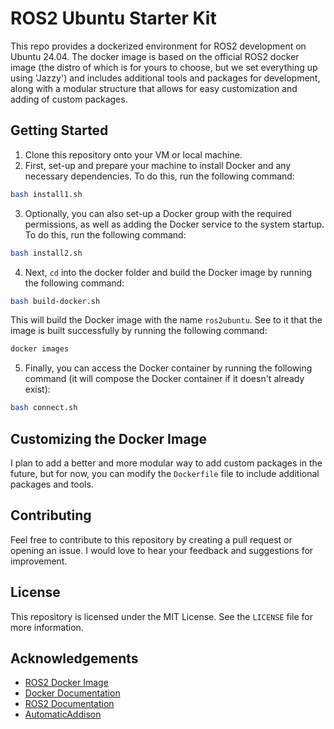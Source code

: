 # ROS2 Ubuntu Starter Kit

This repo provides a dockerized environment for ROS2 development on Ubuntu 24.04. The docker image is based on the official ROS2 docker image (the distro of which is for yours to choose, but we set everything up using 'Jazzy') and includes additional tools and packages for development, along with a modular structure that allows for easy customization and adding of custom packages.

## Getting Started

1. Clone this repository onto your VM or local machine.
2. First, set-up and prepare your machine to install Docker and any necessary dependencies. To do this, run the following command:

```bash
bash install1.sh
```

3. Optionally, you can also set-up a Docker group with the required permissions, as well as adding the Docker service to the system startup. To do this, run the following command:

```bash
bash install2.sh
```

4. Next, `cd` into the docker folder and build the Docker image by running the following command:

```bash
bash build-docker.sh
```

This will build the Docker image with the name `ros2ubuntu`. See to it that the image is built successfully by running the following command:

```bash
docker images
```

5. Finally, you can access the Docker container by running the following command (it will compose the Docker container if it doesn't already exist):

```bash
bash connect.sh
```

## Customizing the Docker Image

I plan to add a better and more modular way to add custom packages in the future, but for now, you can modify the `Dockerfile` file to include additional packages and tools.

## Contributing

Feel free to contribute to this repository by creating a pull request or opening an issue. I would love to hear your feedback and suggestions for improvement.

## License

This repository is licensed under the MIT License. See the `LICENSE` file for more information.

## Acknowledgements

- [ROS2 Docker Image](https://hub.docker.com/r/osrf/ros2/)
- [Docker Documentation](https://docs.docker.com/)
- [ROS2 Documentation](https://docs.ros.org/en/jazzy/)
- [AutomaticAddison](https://automaticaddison.com/)
